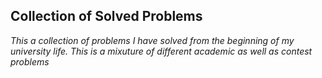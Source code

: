## Collection of Solved Problems
 *This a collection of problems I have solved from the beginning of my university life.*
 *This is a mixuture of different academic as well as contest problems*
